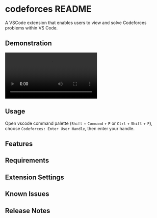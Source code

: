 # codeforces README

A VSCode extension that enables users to view and solve Codeforces problems within VS Code.

## Demonstration

![](https://user-images.githubusercontent.com/103571424/232364929-1dad52e5-c081-45e7-af1f-fe1718501590.mov)

## Usage

Open vscode command palette (`Shift` + `Command` + `P` or `Ctrl` + `Shift` + `P`), choose `Codeforces: Enter User Handle`, then enter your handle.

## Features



## Requirements



## Extension Settings



## Known Issues



## Release Notes




